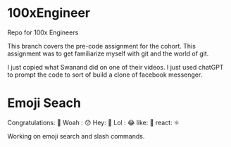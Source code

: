 # 100xEngineer
Repo for 100x Engineers

This branch covers the pre-code assignment for the cohort. This assignment was to get familiarize myself with git and the world of git.

I just copied what Swanand did on one of their videos. I just used chatGPT to prompt the code to sort of build a clone of facebook messenger. 


# Emoji Seach
Congratulations: 🎉
Woah : 😯
Hey: 👋
Lol : 😂
like: 🤍
react: ⚛️

Working on emoji search and slash commands. 
